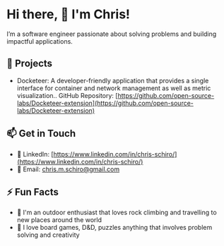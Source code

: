 
<!---
cschiro/cschiro is a ✨ special ✨ repository because its `README.md` (this file) appears on your GitHub profile.![Uploading docker_macos_bigsur_icon_190231.png…]()

You can click the Preview link to take a look at your changes.
--->
# Hi there, 👋 I'm Chris!

I’m a software engineer passionate about solving problems and building impactful applications.

## 🚧 Projects
- Docketeer: A developer-friendly application that provides a single interface for container and network management as well as metric visualization.. GitHub Repository: [https://github.com/open-source-labs/Docketeer-extension](https://github.com/open-source-labs/Docketeer-extension)

## 📫 Get in Touch
- 🔗 LinkedIn: [https://www.linkedin.com/in/chris-schiro/](https://www.linkedin.com/in/chris-schiro/)
- 📧 Email: [chris.m.schiro@gmail.com](mailto:chris.m.schiro@gmail.com)

## ⚡ Fun Facts
- 🧗 I'm an outdoor enthusiast that loves rock climbing and travelling to new places around the world
- 🧩 I love board games, D&D, puzzles anything that involves problem solving and creativity

